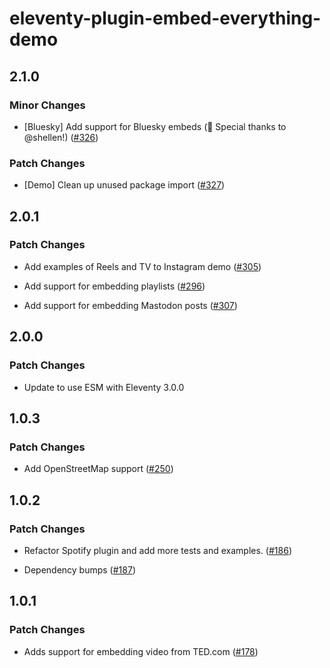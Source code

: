# eleventy-plugin-embed-everything-demo

## 2.1.0

### Minor Changes

- [Bluesky] Add support for Bluesky embeds (🏅 Special thanks to @shellen!) ([#326](https://github.com/gfscott/eleventy-plugin-embed-everything/pull/326))

### Patch Changes

- [Demo] Clean up unused package import ([#327](https://github.com/gfscott/eleventy-plugin-embed-everything/pull/327))

## 2.0.1

### Patch Changes

- Add examples of Reels and TV to Instagram demo ([#305](https://github.com/gfscott/eleventy-plugin-embed-everything/pull/305))

- Add support for embedding playlists ([#296](https://github.com/gfscott/eleventy-plugin-embed-everything/pull/296))

- Add support for embedding Mastodon posts ([#307](https://github.com/gfscott/eleventy-plugin-embed-everything/pull/307))

## 2.0.0

### Patch Changes

- Update to use ESM with Eleventy 3.0.0

## 1.0.3

### Patch Changes

- Add OpenStreetMap support ([#250](https://github.com/gfscott/eleventy-plugin-embed-everything/pull/250))

## 1.0.2

### Patch Changes

- Refactor Spotify plugin and add more tests and examples. ([#186](https://github.com/gfscott/eleventy-plugin-embed-everything/pull/186))

- Dependency bumps ([#187](https://github.com/gfscott/eleventy-plugin-embed-everything/pull/187))

## 1.0.1

### Patch Changes

- Adds support for embedding video from TED.com ([#178](https://github.com/gfscott/eleventy-plugin-embed-everything/pull/178))
